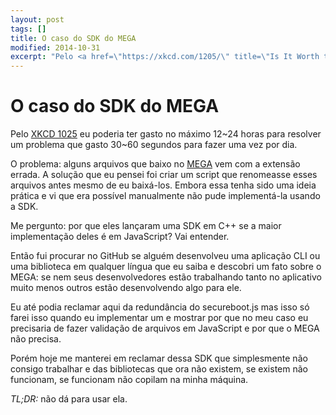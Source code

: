 ```yaml
---
layout: post
tags: []
title: O caso do SDK do MEGA
modified: 2014-10-31
excerpt: "Pelo <a href=\"https://xkcd.com/1205/\" title=\"Is It Worth the Time?\">XKCD 1025</a> eu poderia ter gasto no máximo 12~24 horas para resolver um problema que gasto 30~60 segundos para fazer uma vez por dia."
---
```


O caso do SDK do MEGA
=====================

Pelo [XKCD 1025](https://xkcd.com/1205/ "Is It Worth the Time?") eu
poderia ter gasto no máximo 12\~24 horas para resolver um problema que
gasto 30\~60 segundos para fazer uma vez por dia.

O problema: alguns arquivos que baixo no [MEGA](https://mega.co.nz) vem
com a extensão errada. A solução que eu pensei foi criar um script que
renomeasse esses arquivos antes mesmo de eu baixá-los. Embora essa tenha
sido uma ideia prática e vi que era possível manualmente não pude
implementá-la usando a SDK.

Me pergunto: por que eles lançaram uma SDK em C++ se a maior
implementação deles é em JavaScript? Vai entender.

Então fui procurar no GitHub se alguém desenvolveu uma aplicação CLI ou
uma biblioteca em qualquer língua que eu saiba e descobri um fato sobre
o MEGA: se nem seus desenvolvedores estão trabalhando tanto no
aplicativo muito menos outros estão desenvolvendo algo para ele.

Eu até podia reclamar aqui da redundância do secureboot.js mas isso só
farei isso quando eu implementar um e mostrar por que no meu caso eu
precisaria de fazer validação de arquivos em JavaScript e por que o MEGA
não precisa.

Porém hoje me manterei em reclamar dessa SDK que simplesmente não
consigo trabalhar e das bibliotecas que ora não existem, se existem não
funcionam, se funcionam não copilam na minha máquina.

*TL;DR:* não dá para usar ela.

